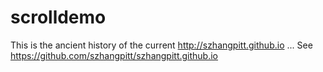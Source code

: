 scrolldemo
==========

This is the ancient history of the current http://szhangpitt.github.io ... See https://github.com/szhangpitt/szhangpitt.github.io 
